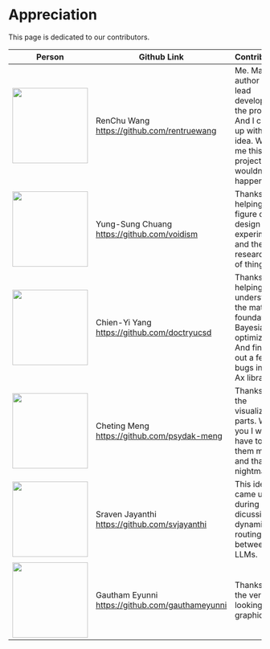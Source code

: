 # Appreciation

This page is dedicated to our contributors.

| Person                                                                       | Github Link                                          | Contributions                                                                                                                |
| ---------------------------------------------------------------------------- | ---------------------------------------------------- | ---------------------------------------------------------------------------------------------------------------------------- |
| <img src="https://avatars.githubusercontent.com/rentruewang" width="150"/>   | RenChu Wang <br>      https://github.com/rentruewang | Me. Main author and lead developer on the project. And I came up with the idea. Without me this project wouldn't happen.     |
| <img src="https://avatars.githubusercontent.com/voidism" width="150"/>       | Yung-Sung Chuang <br>     https://github.com/voidism | Thanks for helping me figure out the design of experiments and the LLM research side of things.                              |
| <img src="https://avatars.githubusercontent.com/doctryucsd" width="150"/>    | Chien-Yi Yang <br>     https://github.com/doctryucsd | Thanks for helping me understand the math foundation of Bayesian optimization. And finding out a few bugs in the Ax library. |
| <img src="https://avatars.githubusercontent.com/psydak-meng" width="150"/>   | Cheting Meng <br>     https://github.com/psydak-meng | Thanks for the visualization parts. Without you I would have to do them myself and that's a nightmare.                       |
| <img src="https://avatars.githubusercontent.com/svjayanthi" width="150"/>    | Sraven Jayanthi <br>   https://github.com/svjayanthi | This idea came up during our dicussion on dynamically routing between LLMs.                                                  |
| <img src="https://avatars.githubusercontent.com/gauthameyunni" width="150"/> | Gautham Eyunni <br> https://github.com/gauthameyunni | Thanks for the very nice looking vector graphics logo.                                                                       |
